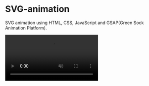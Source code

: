# SVG-animation

SVG animation using HTML, CSS, JavaScript and GSAP(Green Sock Animation Platform).

<video autoplay loop muted>
    <source src="./gif.mp4">
</video>
